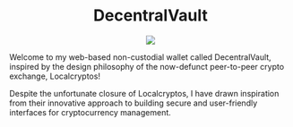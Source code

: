 <h1 align="center">DecentralVault</h1>

<p align="center">
  <img src="https://user-images.githubusercontent.com/33644308/225613244-b37f960c-bd1a-4e4b-a82d-0b86a9ff76e2.png" />
</p>

Welcome to my web-based non-custodial wallet called DecentralVault, inspired by the design philosophy of the now-defunct peer-to-peer crypto exchange, Localcryptos!

Despite the unfortunate closure of Localcryptos, I have drawn inspiration from their innovative approach to building secure and user-friendly interfaces for cryptocurrency management.
